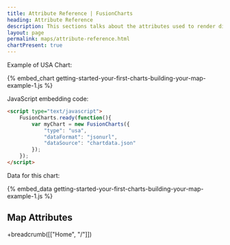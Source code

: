 ```yaml
---
title: Attribute Reference | FusionCharts
heading: Attribute Reference
description: This sections talks about the attributes used to render different types of maps in FusionCharts Suite XT.
layout: page
permalink: maps/attribute-reference.html
chartPresent: true
---
```


Example of USA Chart:

{% embed_chart getting-started-your-first-charts-building-your-map-example-1.js %}

JavaScript embedding code:

```html
<script type="text/javascript">
    FusionCharts.ready(function(){
        var myChart = new FusionCharts({
            "type": "usa",
            "dataFormat": "jsonurl",
            "dataSource": "chartdata.json"
        });
    });
</script>
```

Data for this chart:

{% embed_data getting-started-your-first-charts-building-your-map-example-1.js %}


## Map Attributes

+breadcrumb([["Home", "/"]])